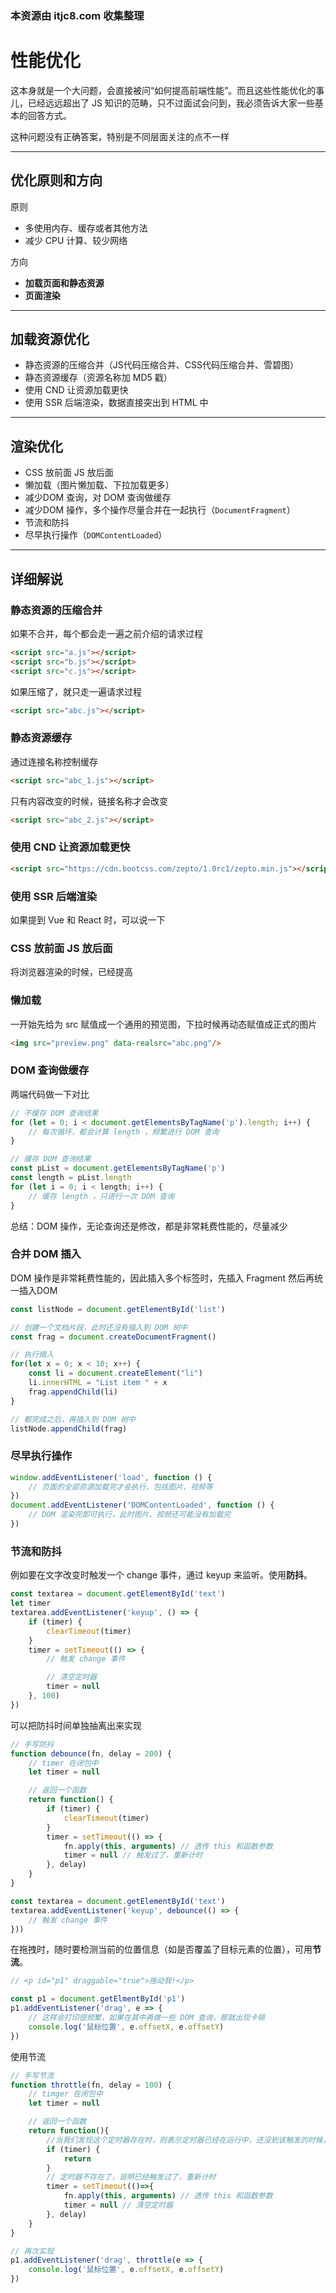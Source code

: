 ### 本资源由 itjc8.com 收集整理
# 性能优化

这本身就是一个大问题，会直接被问“如何提高前端性能”。而且这些性能优化的事儿，已经远远超出了 JS 知识的范畴，只不过面试会问到，我必须告诉大家一些基本的回答方式。

这种问题没有正确答案，特别是不同层面关注的点不一样

------

## 优化原则和方向

原则

- 多使用内存、缓存或者其他方法
- 减少 CPU 计算、较少网络

方向

- **加载页面和静态资源**
- **页面渲染**

------

## 加载资源优化

- 静态资源的压缩合并（JS代码压缩合并、CSS代码压缩合并、雪碧图）
- 静态资源缓存（资源名称加 MD5 戳）
- 使用 CND 让资源加载更快
- 使用 SSR 后端渲染，数据直接突出到 HTML 中

------

## 渲染优化

- CSS 放前面 JS 放后面
- 懒加载（图片懒加载、下拉加载更多）
- 减少DOM 查询，对 DOM 查询做缓存
- 减少DOM 操作，多个操作尽量合并在一起执行（`DocumentFragment`）
- 节流和防抖
- 尽早执行操作（`DOMContentLoaded`）

------

## 详细解说

### 静态资源的压缩合并

如果不合并，每个都会走一遍之前介绍的请求过程

```html
<script src="a.js"></script>
<script src="b.js"></script>
<script src="c.js"></script>
```

如果压缩了，就只走一遍请求过程

```html
<script src="abc.js"></script>
```

### 静态资源缓存

通过连接名称控制缓存

```html
<script src="abc_1.js"></script>
```

只有内容改变的时候，链接名称才会改变

```html
<script src="abc_2.js"></script>
```

### 使用 CND 让资源加载更快

```html
<script src="https://cdn.bootcss.com/zepto/1.0rc1/zepto.min.js"></script>
```

### 使用 SSR 后端渲染

如果提到 Vue 和 React 时，可以说一下

### CSS 放前面 JS 放后面

将浏览器渲染的时候，已经提高

### 懒加载

一开始先给为 src 赋值成一个通用的预览图，下拉时候再动态赋值成正式的图片

```html
<img src="preview.png" data-realsrc="abc.png"/>
```

### DOM 查询做缓存

两端代码做一下对比

```js
// 不缓存 DOM 查询结果
for (let = 0; i < document.getElementsByTagName('p').length; i++) {
    // 每次循环，都会计算 length ，频繁进行 DOM 查询
}

// 缓存 DOM 查询结果
const pList = document.getElementsByTagName('p')
const length = pList.length
for (let i = 0; i < length; i++) {
    // 缓存 length ，只进行一次 DOM 查询
}
```

总结：DOM 操作，无论查询还是修改，都是非常耗费性能的，尽量减少

### 合并 DOM 插入

DOM 操作是非常耗费性能的，因此插入多个标签时，先插入 Fragment 然后再统一插入DOM

```js
const listNode = document.getElementById('list')

// 创建一个文档片段，此时还没有插入到 DOM 树中
const frag = document.createDocumentFragment()

// 执行插入
for(let x = 0; x < 10; x++) {
    const li = document.createElement("li")
    li.innerHTML = "List item " + x
    frag.appendChild(li)
}

// 都完成之后，再插入到 DOM 树中
listNode.appendChild(frag)
```

### 尽早执行操作

```js
window.addEventListener('load', function () {
    // 页面的全部资源加载完才会执行，包括图片、视频等
})
document.addEventListener('DOMContentLoaded', function () {
    // DOM 渲染完即可执行，此时图片、视频还可能没有加载完
})
```

### 节流和防抖

例如要在文字改变时触发一个 change 事件，通过 keyup 来监听。使用**防抖**。

```js
const textarea = document.getElementById('text')
let timer
textarea.addEventListener('keyup', () => {
    if (timer) {
        clearTimeout(timer)
    }
    timer = setTimeout(() => {
        // 触发 change 事件

        // 清空定时器
        timer = null
    }, 100)
})
```

可以把防抖时间单独抽离出来实现

```js
// 手写防抖
function debounce(fn, delay = 200) {
    // timer 在闭包中
    let timer = null

    // 返回一个函数
    return function() {
        if (timer) {
            clearTimeout(timer)
        }
        timer = setTimeout(() => {
            fn.apply(this, arguments) // 透传 this 和函数参数
            timer = null // 触发过了，重新计时
        }, delay)
    }
}

const textarea = document.getElementById('text')
textarea.addEventListener('keyup', debounce(() => {
    // 触发 change 事件
}))
```

在拖拽时，随时要检测当前的位置信息（如是否覆盖了目标元素的位置），可用**节流**。

```js
// <p id="p1" draggable="true">拖动我!</p>

const p1 = document.getElmentById('p1')
p1.addEventListener('drag', e => {
    // 这样会打印很频繁，如果在其中再做一些 DOM 查询，那就出现卡顿
    console.log('鼠标位置', e.offsetX, e.offsetY)
})
```

使用节流

```js
// 手写节流
function throttle(fn, delay = 100) {
    // timger 在闭包中
    let timer = null

    // 返回一个函数
    return function(){
        //当我们发现这个定时器存在时，则表示定时器已经在运行中，还没到该触发的时候，则 return
        if (timer) {
            return
        }
        // 定时器不存在了，说明已经触发过了，重新计时
        timer = setTimeout(()=>{
            fn.apply(this, arguments) // 透传 this 和函数参数
            timer = null // 清空定时器
        }, delay)
    }
}

// 再次实现
p1.addEventListener('drag', throttle(e => {
    console.log('鼠标位置', e.offsetX, e.offsetY)
})
```
